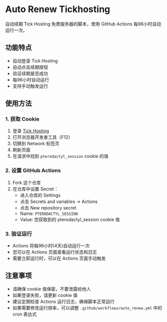 # Auto Renew Tickhosting

自动续期 Tick Hosting 免费服务器的脚本，使用 GitHub Actions 每96小时自动运行一次。

## 功能特点

- 自动登录 Tick Hosting
- 自动点击续期按钮
- 验证续期是否成功
- 每96小时自动运行
- 支持手动触发运行

## 使用方法

### 1. 获取 Cookie

1. 登录 [Tick Hosting](https://tickhosting.com/auth/login)
2. 打开浏览器开发者工具（F12）
3. 切换到 Network 标签页
4. 刷新页面
5. 在请求中找到 `pterodactyl_session` cookie 的值

### 2. 设置 GitHub Actions

1. Fork 这个仓库
2. 在仓库中设置 Secret：
   - 进入仓库的 Settings
   - 点击 Secrets and variables -> Actions
   - 点击 New repository secret
   - Name: `PTERODACTYL_SESSION`
   - Value: 您获取到的 pterodactyl_session cookie 值

### 3. 验证运行

- Actions 将每96小时(4天)自动运行一次
- 您可以在 Actions 页面查看运行状态和日志
- 需要立即运行时，可以在 Actions 页面手动触发


## 注意事项

- 请确保 cookie 值保密，不要泄露给他人
- 如果登录失败，请更新 cookie 值
- 建议定期检查 Actions 运行日志，确保脚本正常运行
- 如果需要修改运行频率，可以调整 `.github/workflows/auto_renew.yml` 中的 cron 表达式

